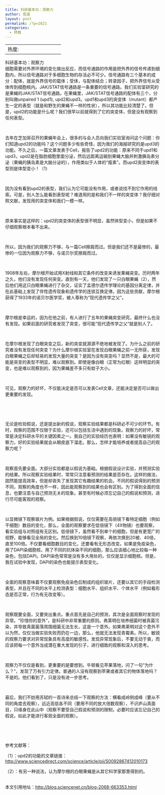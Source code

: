 ```yaml
---
title: 科研基本功：观察力
author: 悟道
layout: post
permalink: /?p=2821
categories:
  - 转载
---
```

<table>
  <tr cellpadding=0><td>
    热度:
  </td><td cellpadding=0><img src='http://210.75.224.29/wordpress/wp-content/plugins/statpresscn/images/sun.gif' width=10 height=10 border=0 /></td><td cellpadding=0><img src='http://210.75.224.29/wordpress/wp-content/plugins/statpresscn/images/sun_dark.gif' width=10 height=10 border=0 /></td><td cellpadding=0><img src='http://210.75.224.29/wordpress/wp-content/plugins/statpresscn/images/sun_dark.gif' width=10 height=10 border=0 /></td><td cellpadding=0><img src='http://210.75.224.29/wordpress/wp-content/plugins/statpresscn/images/sun_dark.gif' width=10 height=10 border=0 /></td><td cellpadding=0><img src='http://210.75.224.29/wordpress/wp-content/plugins/statpresscn/images/sun_dark.gif' width=10 height=10 border=0 /></td></tr>
</table>

科研基本功：观察力  
细胞需要对外界环境的变化做出反应，而信号通路的作用是把外界的信号传递到细胞内，所以信号通路对于多细胞生物的存活必不可少。信号通路有三个基本的成分：配体，就是外界信号的载体；受体，与配体结合；转录因子，把外界信号从受体传到细胞核内。JAK/STAT信号通路是一条重要的信号通路。我们实验室研究的是果蝇的JAK/STAT信号通路。在果蝇里，JAK/STAT信号通路的配体有三个，分别叫做unpaired 1 (upd1), upd2和upd3。upd1和upd3的突变体（mutant）都产生一定的表型（就是和野生的果蝇不一样的性状），所以其功能比较清楚了。但是，upd2的功能是什么呢？我们很早以前就得到了它的突变体，但是没有观察到任何表型。

&nbsp;

去年在芝加哥召开的果蝇年会上，很多的与会人员向我们实验室询问这个问题：你们知道upd2的功能吗？这个问题多少有些奇怪，因为我们的海报研究的是upd3的功能。不久之后，一篇文章发表于Cell，报告了upd2的功能：原来不同于upd1和upd3，upd2是在脂肪细胞里面分泌，然后远距离运输到果蝇大脑并刺激胰岛素分泌（果蝇的胰岛素是大脑分泌的），作用类似于人体的“瘦素”。而upd2突变体的表型则是体型变小！（1）

&nbsp;

因为没有看到upd2的表型，我们认为它可能没有作用，或者说找不到它作用的线索。可是，别人怎么能看到表型呢？难道用的是和我们不一样的突变体？我仔细对照文献，发现用的突变体和我们一模一样。

&nbsp;

原来事实是这样的：upd2的突变体的表型很不明显，虽然体型变小，但是如果不仔细观察根本看不出来。

&nbsp;

所以，因为我们的观察力不够，与一篇Cell擦肩而过。但是我们还不是最惨的，最惨的一位因为观察力不够，与诺贝尔奖擦肩而过。

&nbsp;

1908年左右，摩尔根开始试用X射线和其它条件的改变来诱发果蝇突变。历时两年之久，他们没有发现任何突变。直到有一天，他们发现了一只白眼果蝇（2），然后他们用这只白眼果蝇进行了杂交，证实了孟德尔遗传学理论的基因分离定律，并在此基础上发现了伴性遗传现象和遗传学的连锁互换定律。因为这些贡献，摩尔根获得了1933年的诺贝尔医学奖，被人尊称为“现代遗传学之父”。

&nbsp;

摩尔根是幸运的，因为在他之前，有人进行了五年的果蝇突变研究，最终什么也没有发现。如果前面的研究者发现了突变，很可能“现代遗传学之父”就是别人了。

&nbsp;

在摩尔根发现了白眼突变之后，新的突变就源源不绝地被发现了。为什么之前的研究者没有发现任何突变？为什么摩尔根实验室在发现白眼果蝇之前一无所获，发现白眼果蝇之后却轻易的发现大量的突变？是因为没有突变吗？显然不是，最大的可能是突变的表型不明显，难以观察到。即使是像白眼（正常为红眼）这样明显的突变，也是难以观察到的，因为果蝇差不多只有蚊子大小。

&nbsp;

可见，观察力的好坏，不仅能决定是否可以发表Cell文章，还能决定是否可以做出更重要的发现。

&nbsp;

&nbsp;

无论是检验假说，还是提出新的假说，观察实验结果都是科研必不可少的环节。有时，观察的范围不仅限于实验，还可以包括生活中遇到的现象。观察力的好坏，常常是决定科研水平的关键因素之一。我自己的实验经历也表明：如果没有敏锐的观察力，好的实验结果就会从眼皮底下溜走。那么，怎样才能培养或者提高自己的观察力呢？

&nbsp;

观察首先要全面。大部分实验都是以假说为基础。根据假说设计实验，并预测实验的结果。所以观察实验结果时，常常只注意看预测的结果是否存在。这样的做法，固然能提高效率，但是却丧失了发现其它有趣结果的机会。不同的假说得到的预测不同，观察的角度也不一样，因此能观察到的结果也会有区别。为了得到全面的信息，也要注意与自己预测无关的现象。甚至有时候必须忘记自己的假说和预测，进行尽可能客观的观察。

&nbsp;

以显微镜下观察玻片为例。如果根据假说，仅仅需要在高倍镜下看特定细胞（例如干细胞）数目的变化，那么，全面的观察要求在低倍镜下（4X物镜）也要观察，看实验组与对照组有无区别。低倍镜下，虽然看不到单个的细胞，但是有更宽广的视野，能够看见全局的变化。然后换到10倍镜下观察，再依次换到20被、40倍，直至100倍。不仅要看细胞数目的变化，还要看有无形态改变。如果是免疫染色，用了DAPI染细胞核，用了不同的抗体染不同的细胞，那么应该细心地比较每一种染色，包括DAPI。DAPI染色常常是没有多大用处的，仅仅是显示细胞核。但是，我在试验中发现，DAPI的染色也能提示表型变化。

&nbsp;

全面的观察意味着不仅要观察免疫染色后制成的组织玻片，还要以其它的手段检测表型，并且在不同的水平上检测表型：细胞水平、组织水平、个体水平（例如看形态是否正常，行为有无改变等）。

&nbsp;

观察既要全面，又要突出重点。重点首先是自己的预测，其次是全面观察时发现的异常。“珍惜你的意外”，是科研中非常重要的原则。弗莱明在培养细菌时被真菌污染，并导致真菌菌落周围细菌无法生长，这是一个意外。如果弗莱明对这个意外不以为然，仅仅当做实验失败而扔在一边，那么，他就无法发现青霉素。所以，敏锐的观察力要求对异常现象具有高度的敏感性。发现异常现象后，不要无动于衷，而应该把每一个意外当成潜在重大发现的引子，进行细致的观察和深入的思考。

&nbsp;

观察力不仅仅是看到，更重要的是要想到。牛顿看见苹果落地，问了一句“为什么？”，发现了万有引力定律。普通的人没有观察到苹果或者其它的物体落地吗？不是的。他们看到了，只是没有进一步思考。

&nbsp;

最后，我们不妨用苏轼的一首诗来总结一下观察的方法：横看成岭侧成峰（要从不同的角度去观察），远近高低各不同（要用不同的放大倍数观察），不识庐山真面目，只缘身在此山中（观察不要受自己假说和预测的限制，必要时应该忘记自己的假说，如此才能进行客观全面的观察）。

&nbsp;

&nbsp;

参考文献等：

（1）：upd2的功能的文章链接：http://www.sciencedirect.com/science/article/pii/S0092867412010173

（2）：有另一种说法，认为摩尔根的白眼果蝇是从其它科学家那里得到的。

&nbsp;  
本文引用地址：http://blog.sciencenet.cn/blog-2068-663353.html

&nbsp;
